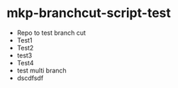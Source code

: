 # mkp-branchcut-script-test
- Repo to test branch cut
- Test1
- Test2
- test3
- Test4
- test multi branch
- dscdfsdf
